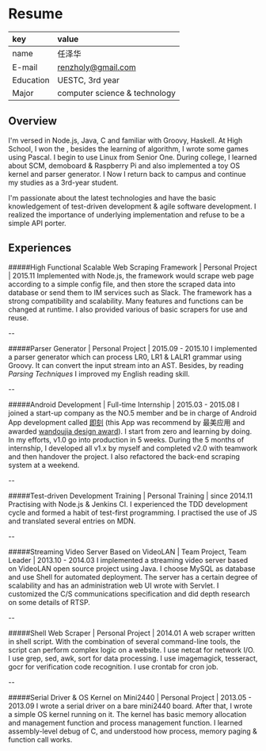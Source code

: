 Resume
====
|key|value|
|:--|:--|
|name|任泽华|
|E-mail|[renzholy@gmail.com](mailto:renzholy@gmail.com)|
|Education|UESTC, 3rd year|
|Major|computer science & technology|

Overview
----
I'm versed in Node.js, Java, C and familiar with Groovy, Haskell. At High School, I won the , besides the learning of algorithm, I wrote some games using Pascal. I begin to use Linux from Senior One. During college, I learned about SCM, demoboard & Raspberry Pi and also implemented a toy OS kernel and parser generator. I  Now I return back to campus and continue my studies as a 3rd-year student.

I'm passionate about the latest technologies and have the basic knowledgement of test-driven development & agile software development. I realized the importance of underlying implementation and refuse to be a simple API porter. 

Experiences
----
#####High Functional Scalable Web Scraping Framework | Personal Project | 2015.11
Implemented with Node.js, the framework would scrape web page according to a simple config file, and then store the scraped data into database or send them to IM services such as Slack. The framework has a strong compatibility and scalability. Many features and functions can be changed at runtime. I also provided various of basic scrapers for use and reuse.

--

#####Parser Generator | Personal Project | 2015.09 - 2015.10
I implemented a parser generator which can process LR0, LR1 & LALR1 grammar using Groovy. It can convert the input stream into an AST. Besides, by reading *Parsing Techniques* I improved my English reading skill.

--

#####Android Development | Full-time Internship | 2015.03 - 2015.08
I joined a start-up company as the NO.5 member and be in charge of Android App development called [即刻](http://jike.ruguoapp.com) (this App was recommend by 最美应用 and awarded [wandoujia design award](http://www.wandoujia.com/award/blog/com.ruguoapp.jike)). I start from zero and learning by doing. In my efforts, v1.0 go into production in 5 weeks. During the 5 months of internship, I developed all v1.x by myself and completed v2.0 with teamwork and then handover the project. I also refactored the back-end scraping system at a weekend. 

--

#####Test-driven Development Training | Personal Training | since 2014.11
Practising with Node.js & Jenkins CI. I experienced the TDD development cycle and formed a habit of test-first programming. I practised the use of JS and  translated several entries on MDN.

--

#####Streaming Video Server Based on VideoLAN | Team Project, Team Leader | 2013.10 - 2014.03
I implemented a streaming video server based on VideoLAN open source project using Java. I choose MySQL as database and use Shell for automated deployment. The server has a certain degree of scalability and has an administration web UI wrote with Servlet. I customized the C/S communications specification and did depth research on some details of RTSP.

--

#####Shell Web Scraper | Personal Project | 2014.01
A web scraper written in shell script. With the combination of several command-line tools, the script can perform complex logic on a website. I use netcat for network I/O. I use grep, sed, awk, sort for data processing. I use imagemagick, tesseract, gocr for verification code recognition. I use crontab for cron job.

--

#####Serial Driver & OS Kernel on Mini2440 | Personal Project | 2013.05 - 2013.09
I wrote a serial driver on a bare mini2440 board. After that, I wrote a simple OS kernel running on it. The kernel has basic memory allocation and management function and process management function. I learned assembly-level debug of C, and understood how process, memory paging & function call works.